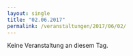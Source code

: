 ```yaml
---
layout: single
title: "02.06.2017"
permalink: /veranstaltungen/2017/06/02/
---
```


Keine Veranstaltung an diesem Tag.
